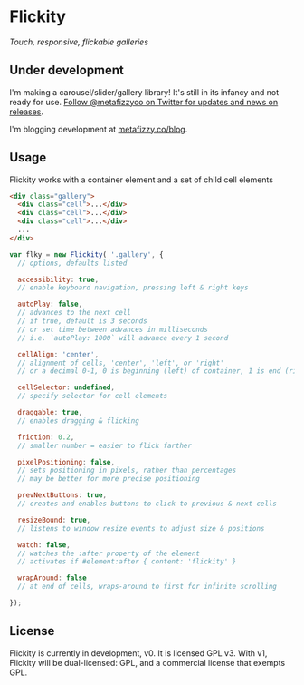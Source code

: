 # Flickity

_Touch, responsive, flickable galleries_

## Under development

I'm making a carousel/slider/gallery library! It's still in its infancy and not ready for use. [Follow @metafizzyco on Twitter for updates and news on releases](https://twitter.com/metafizzyco).

I'm blogging development at [metafizzy.co/blog](http://metafizzy.co/blog).

## Usage

Flickity works with a container element and a set of child cell elements

``` html
<div class="gallery">
  <div class="cell">...</div>
  <div class="cell">...</div>
  <div class="cell">...</div>
  ...
</div>
```

``` js
var flky = new Flickity( '.gallery', {
  // options, defaults listed

  accessibility: true,
  // enable keyboard navigation, pressing left & right keys

  autoPlay: false,
  // advances to the next cell
  // if true, default is 3 seconds
  // or set time between advances in milliseconds
  // i.e. `autoPlay: 1000` will advance every 1 second

  cellAlign: 'center',
  // alignment of cells, 'center', 'left', or 'right'
  // or a decimal 0-1, 0 is beginning (left) of container, 1 is end (right)

  cellSelector: undefined,
  // specify selector for cell elements

  draggable: true,
  // enables dragging & flicking

  friction: 0.2,
  // smaller number = easier to flick farther

  pixelPositioning: false,
  // sets positioning in pixels, rather than percentages
  // may be better for more precise positioning

  prevNextButtons: true,
  // creates and enables buttons to click to previous & next cells

  resizeBound: true,
  // listens to window resize events to adjust size & positions

  watch: false,
  // watches the :after property of the element
  // activates if #element:after { content: 'flickity' }

  wrapAround: false
  // at end of cells, wraps-around to first for infinite scrolling

});
```

## License

Flickity is currently in development, v0. It is licensed GPL v3. With v1, Flickity will be dual-licensed: GPL, and a commercial license that exempts GPL.

